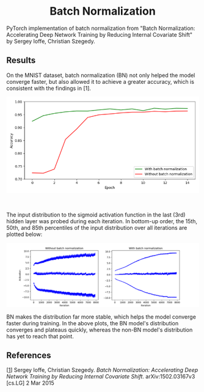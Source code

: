  
   
 
<!--
mlpi
title: Batch Normalization: Accelerating Deep Network Training by Reducing Internal Covariate Shift
category: Techniques
images: results/mnist/accuracies.png, results/mnist/activations.png
-->

<h1 align="center">Batch Normalization</h1>
PyTorch implementation of batch normalization from "Batch Normalization: Accelerating Deep Network Training by Reducing Internal Covariate Shift" by Sergey Ioffe, Christian Szegedy.


## Results

On the MNIST dataset, batch normalization (BN) not only helped the model converge faster, but also allowed it to achieve
a greater accuracy, which is consistent with the findings in [1].

![](results/mnist/accuracies.png)

<br>

The input distribution to the sigmoid activation function in the last (3rd) hidden layer was probed during each iteration.
In bottom-up order, the 15th, 50th, and 85th percentiles of the input distribution over all iterations are plotted below:

![](results/mnist/activations.png)

BN makes the distribution far more stable, which helps the model converge faster during training.
In the above plots, the BN model's distribution converges and plateaus quickly, whereas the non-BN model's distribution
has yet to reach that point.


## References
[[1](https://arxiv.org/abs/1502.03167)] Sergey Ioffe, Christian Szegedy. *Batch Normalization: Accelerating Deep Network Training by Reducing Internal Covariate Shift*.
arXiv:1502.03167v3 [cs.LG] 2 Mar 2015
